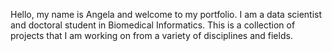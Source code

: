 Hello, my name is Angela and welcome to my portfolio. I am a data scientist and doctoral student in Biomedical Informatics. This is a collection of projects that I am working on from a variety of disciplines and fields. 


